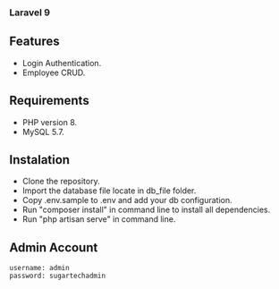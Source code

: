 ### Laravel 9

## Features

- Login Authentication.
- Employee CRUD.

## Requirements

- PHP version 8.
- MySQL 5.7.

## Instalation

- Clone the repository.
- Import the database file locate in db_file folder.
- Copy .env.sample to .env and add your db configuration.
- Run "composer install" in command line to install all dependencies.
- Run "php artisan serve" in command line.

## Admin Account
```
username: admin
password: sugartechadmin
```